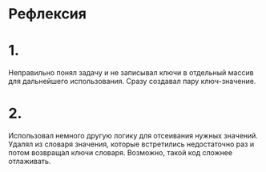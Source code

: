 # Рефлексия
# 1.
Неправильно понял задачу и не записывал ключи в отдельный массив для дальнейшего использования. Сразу создавал пару ключ-значение.
# 2.
Использовал немного другую логику для отсеивания нужных значений. Удалял из словаря значения, которые встретились недостаточно раз и потом возвращал ключи словаря. Возможно, такой код сложнее отлаживать.